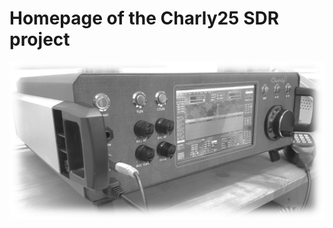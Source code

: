 # Homepage of the Charly25 SDR project

![DL1FY Transceiver black/white](/assets/img/dl1fy-trx-bw.jpg)
